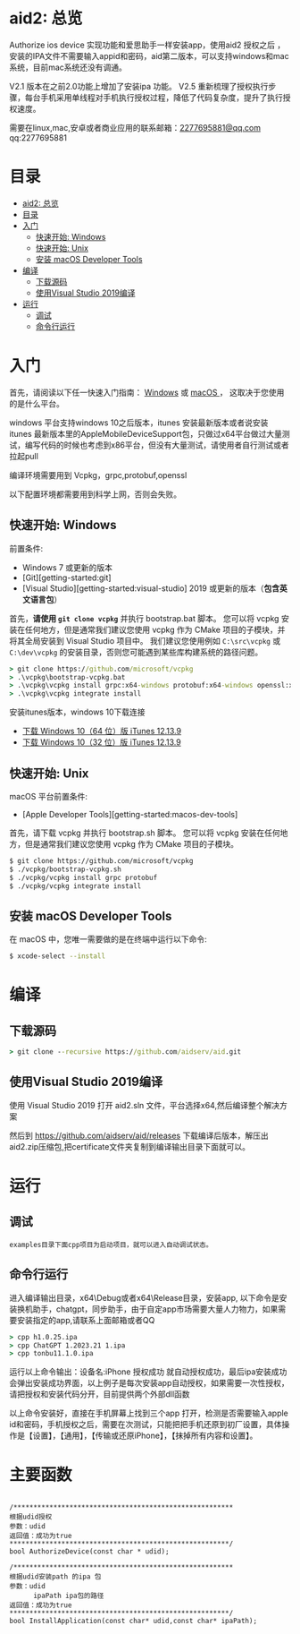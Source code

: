 # aid2: 总览
Authorize ios device 实现功能和爱思助手一样安装app，使用aid2 授权之后 ，安装的IPA文件不需要输入appid和密码，aid第二版本，可以支持windows和mac系统，目前mac系统还没有调通。

V2.1 版本在之前2.0功能上增加了安装ipa 功能。
V2.5 重新梳理了授权执行步骤，每台手机采用单线程对手机执行授权过程，降低了代码复杂度，提升了执行授权速度。

需要在linux,mac,安卓或者商业应用的联系邮箱：2277695881@qq.com      qq:2277695881
# 目录

- [aid2: 总览](#aid2-总览)
- [目录](#目录)
- [入门](#入门)
  - [快速开始: Windows](#快速开始-windows)
  - [快速开始: Unix](#快速开始-unix)
  - [安装 macOS Developer Tools](#安装-macos-developer-tools)
- [编译](#编译)
  - [下载源码](#下载源码)
  - [使用Visual Studio 2019编译](#使用visual-studio-2019编译)
- [运行](#运行)
  - [调试](#调试)
  - [命令行运行](#命令行运行)
# 入门

首先，请阅读以下任一快速入门指南：
[Windows](#快速开始-windows) 或 [macOS ](#快速开始-unix)，
这取决于您使用的是什么平台。

windows 平台支持windows 10之后版本，itunes 安装最新版本或者说安装 itunes 最新版本里的AppleMobileDeviceSupport包，只做过x64平台做过大量测试，编写代码的时候也考虑到x86平台，但没有大量测试，请使用者自行测试或者拉起pull

编译环境需要用到 Vcpkg，grpc,protobuf,openssl

以下配置环境都需要用到科学上网，否则会失败。

## 快速开始: Windows

前置条件:
- Windows 7 或更新的版本
- [Git][getting-started:git]
- [Visual Studio][getting-started:visual-studio] 2019  或更新的版本（**包含英文语言包**）

首先，**请使用 `git clone vcpkg`** 并执行 bootstrap.bat 脚本。
您可以将 vcpkg 安装在任何地方，但是通常我们建议您使用 vcpkg 作为 CMake 项目的子模块，并将其全局安装到 Visual Studio 项目中。
我们建议您使用例如 `C:\src\vcpkg` 或 `C:\dev\vcpkg` 的安装目录，否则您可能遇到某些库构建系统的路径问题。

```cmd
> git clone https://github.com/microsoft/vcpkg
> .\vcpkg\bootstrap-vcpkg.bat
> .\vcpkg\vcpkg install grpc:x64-windows protobuf:x64-windows openssl:x64-windows abseil:x64-windows
> .\vcpkg\vcpkg integrate install
```

安装itunes版本，windows 10下载连接
* [下载 Windows 10（64 位）版 iTunes 12.13.9](https://secure-appldnld.apple.com/itunes12/042-62516-20231023-4B775F51-D1D0-4728-A168-77A5EFB3D51D/iTunes64Setup.exe)
* [下载 Windows 10（32 位）版 iTunes 12.13.9](https://secure-appldnld.apple.com/itunes12/042-62514-20231023-50B51FD0-68B9-4F27-989D-B226D7A42BEC/iTunesSetup.exe)

## 快速开始: Unix

macOS 平台前置条件:
- [Apple Developer Tools][getting-started:macos-dev-tools]

首先，请下载 vcpkg 并执行 bootstrap.sh 脚本。
您可以将 vcpkg 安装在任何地方，但是通常我们建议您使用 vcpkg 作为 CMake 项目的子模块。

```sh
$ git clone https://github.com/microsoft/vcpkg
$ ./vcpkg/bootstrap-vcpkg.sh
$ ./vcpkg/vcpkg install grpc protobuf 
$ ./vcpkg/vcpkg integrate install
```

## 安装 macOS Developer Tools

在 macOS 中，您唯一需要做的是在终端中运行以下命令:

```sh
$ xcode-select --install
```

# 编译

## 下载源码

```cmd
> git clone --recursive https://github.com/aidserv/aid.git

```

## 使用Visual Studio 2019编译
使用 Visual Studio 2019 打开 aid2.sln 文件，平台选择x64,然后编译整个解决方案

然后到 https://github.com/aidserv/aid/releases 下载编译后版本，解压出aid2.zip压缩包,把certificate文件夹复制到编译输出目录下面就可以。


# 运行
## 调试
    examples目录下面cpp项目为启动项目，就可以进入自动调试状态。

## 命令行运行
   进入编译输出目录，x64\Debug或者x64\Release目录，安装app, 以下命令是安装换机助手，chatgpt，同步助手，由于自定app市场需要大量人力物力，如果需要安装指定的app,请联系上面邮箱或者QQ
```cmd
> cpp h1.0.25.ipa
> cpp ChatGPT 1.2023.21 1.ipa
> cpp tonbu11.1.0.ipa
```

运行以上命令输出：设备名:iPhone 授权成功 就自动授权成功，最后ipa安装成功会弹出安装成功界面，以上例子是每次安装app自动授权，如果需要一次性授权，请把授权和安装代码分开，目前提供两个外部dll函数

以上命令安装好，直接在手机屏幕上找到三个app 打开，检测是否需要输入apple id和密码，手机授权之后，需要在次测试，只能把把手机还原到初厂设置，具体操作是【设置】，【通用】，【传输或还原iPhone】，【抹掉所有内容和设置】。

# 主要函数
```

/*******************************************************
根据udid授权
参数：udid
返回值：成功为true
*******************************************************/
bool AuthorizeDevice(const char * udid);

/*******************************************************
根据udid安装path 的ipa 包
参数：udid
      ipaPath ipa包的路径
返回值：成功为true
*******************************************************/
bool InstallApplication(const char* udid,const char* ipaPath);

```


